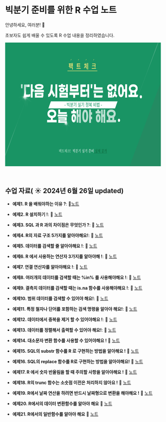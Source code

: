 # 빅분기 준비를 위한 R 수업 노트

안녕하세요, 여러분!  🌟

초보자도 쉽게 배울 수 있도록 R 수업 내용을 정리하였습니다.

<img src="https://github.com/oracleyu01/R_class/blob/main/R%20%EC%88%98%EC%97%852.png" width="600" height="400">

&nbsp;

## 수업 자료( ☀️ 2024년 6월 26일 updated)


- **예제1. R 을 배워야하는 이유 ?**:  📄[노트](https://github.com/vivi1084/Black-Waltz-R/blob/5f1efa21b2a492a7c14168207b7ca39748a033f9/%E2%96%A3%20%EC%98%88%EC%A0%9C1.%20R%20%EC%9D%84%20%EB%B0%B0%EC%9B%8C%EC%95%BC%ED%95%98%EB%8A%94%20%EC%9D%B4%EC%9C%A0.txt)
  &nbsp;
  
- **예제2. R 설치하기 !**: 📄 [노트](https://github.com/vivi1084/Black-Waltz-R/blob/5f1efa21b2a492a7c14168207b7ca39748a033f9/%E2%96%A3%20%EC%98%88%EC%A0%9C2.%20%20R%20%EC%84%A4%EC%B9%98%ED%95%98%EA%B8%B0.txt)

- **예제3. SQL 과 R 과의 차이점은 무엇인가 ?**: 📄 [노트](https://github.com/vivi1084/Black-Waltz-R/blob/5f1efa21b2a492a7c14168207b7ca39748a033f9/%E2%96%A3%20%EC%98%88%EC%A0%9C3.%20%20SQL%20%EA%B3%BC%20%20R%20%EA%B3%BC%EC%9D%98%20%EC%B0%A8%EC%9D%B4%EC%A0%90%EC%9D%80%20%EB%AC%B4%EC%97%87%EC%9D%B8%EA%B0%80.txt)

- **예제4. R의 자료 구조 5가지를 알아야해요!**: 📄 [노트](https://github.com/vivi1084/Black-Waltz-R/blob/5f1efa21b2a492a7c14168207b7ca39748a033f9/%E2%96%A3%20%EC%98%88%EC%A0%9C4.%20%20R%EC%9D%98%20%EC%9E%90%EB%A3%8C%20%EA%B5%AC%EC%A1%B0%205%EA%B0%80%EC%A7%80.txt)

- **예제5. 데이터를 검색할 줄 알아야해요 !**: 📄 [노트](https://github.com/vivi1084/Black-Waltz-R/blob/5f1efa21b2a492a7c14168207b7ca39748a033f9/%E2%96%A3%20%EC%98%88%EC%A0%9C5.%20%EB%8D%B0%EC%9D%B4%ED%84%B0%20%EA%B2%80%EC%83%89%ED%95%98%EA%B8%B0.txt)

- **예제6. R 에서 사용하는 연산자 3가지를 알아야해 !**: 📄 [노트](https://github.com/vivi1084/Black-Waltz-R/blob/5f1efa21b2a492a7c14168207b7ca39748a033f9/%E2%96%A3%20%EC%98%88%EC%A0%9C6.%20R%20%EC%97%B0%EC%82%B0%EC%9E%90%203%EA%B0%80%EC%A7%80.txt)

- **예제7. 연결 연산자를 알아야해요 !**: 📄 [노트](https://github.com/vivi1084/Black-Waltz-R/blob/5f1efa21b2a492a7c14168207b7ca39748a033f9/%E2%96%A3%20%EC%98%88%EC%A0%9C7.%20%EC%97%B0%EA%B2%B0%20%EC%97%B0%EC%82%B0%EC%9E%90%EB%A5%BC%20%EC%95%8C%EC%95%84%EC%95%BC%ED%95%B4%EC%9A%94%20!.txt)

- **예제8. 여러개의 데이터를 검색할 때는 %in% 를 사용해야해요 !**: 📄 [노트](https://github.com/vivi1084/Black-Waltz-R/blob/5f1efa21b2a492a7c14168207b7ca39748a033f9/%E2%96%A3%20%EC%98%88%EC%A0%9C8.%20%EC%97%AC%EB%9F%AC%EA%B0%9C%EC%9D%98%20%EB%8D%B0%EC%9D%B4%ED%84%B0%EB%A5%BC%20%EA%B2%80%EC%83%89%ED%95%A0%20%EB%95%8C%EB%8A%94%20%25in%25%20%EB%A5%BC%20%EC%82%AC%EC%9A%A9%ED%95%B4%EC%95%BC%ED%95%B4%EC%9A%94%20!.txt)

- **예제9. 결측치 데이터를 검색할 때는 is.na 함수를 사용해야해요 !**: 📄 [노트](https://github.com/vivi1084/Black-Waltz-R/blob/5f1efa21b2a492a7c14168207b7ca39748a033f9/%E2%96%A3%20%EC%98%88%EC%A0%9C9.%20%EA%B2%B0%EC%B8%A1%EC%B9%98%20%EB%8D%B0%EC%9D%B4%ED%84%B0%EB%A5%BC%20%EA%B2%80%EC%83%89%ED%95%A0%20%EB%95%8C%EB%8A%94%20is.na%20%ED%95%A8%EC%88%98%EB%A5%BC%20%EC%82%AC%EC%9A%A9%ED%95%B4%EC%95%BC%ED%95%B4%EC%9A%94%20!.txt)

- **예제10.  범위 데이터를 검색할 수 있어야 해요!**: 📄 [노트](https://www.notion.so/10-20002bc99fa24f9086fe0592d7410127?pvs=4)

- **예제11.  특정 철자나 단어를 포함하는 검색 명령을 알아야 해요!**: 📄 [노트](https://www.notion.so/11-56c22708c48a4aabbb903fea6e38363d?pvs=4)

- **예제12.  데이터에서 중복을 제거 할 수 있어야해요 !**: 📄 [노트](https://www.notion.so/12-15174a85adb3406799e30f293b4e6b0d?pvs=4)

- **예제13.  데이터를 정렬해서 출력할 수 있어야 해요!**: 📄 [노트](https://www.notion.so/13-1453fb56d84647d4831f62b0ad9e6cdd?pvs=4)

- **예제14. 대소문자 변환 함수를 사용할 수 있어야해요 !** 📄 [노트](https://www.notion.so/14-3410028e6e5c4e15aed888d0a351f024?pvs=4)

- **예제15. SQL의 substr 함수를 R 로 구현하는 방법을 알아해요 !** 📄 [노트](https://www.notion.so/15-SQL-substr-R-bd15a599d59b44c48f56100c461aa42b?pvs=4)

- **예제16. SQL의 replace 함수를 R로 구현하는 방법을 알아야해요!** 📄 [노트](https://www.notion.so/16-SQL-replace-R-346d2df35c714f91a163f9af62f8223b?pvs=4)

- **예제17. R 에서 숫자 반올림을 할 때 주의할 사항을 알아야해요 !** 📄 [노트](https://www.notion.so/17-R-634e694724134a4398536903fe8dec1b?pvs=4)

- **예제18. R의 trunc 함수는 소숫점 이전은 처리하지 않아요 !** 📄 [노트](https://www.notion.so/18-R-trunc-524d043d79314c99ad9d085bf6e4ed13?pvs=4)

- **예제19. R에서 날짜 연산을 하려면 반드시 날짜형으로 변환을 해야해요 !** 📄 [노트](https://www.notion.so/19-R-aa07bf21909941f480110dc72df0230e?pvs=4)

- **예제20. R에서의 데이터 변환함수를 알아야 해요** 📄 [노트](https://www.notion.so/20-R-704d18c5c7324d2ebe81d41a2a535c5d?pvs=4)

- **예제21. R에서의 일반함수를 알아야 해요** 📄 [노트](https://www.notion.so/21-R-7544d8590b13458ca436bc67765013c1?pvs=4)

